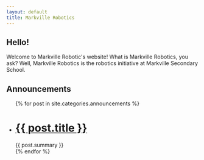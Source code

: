 ```yaml
---
layout: default
title: Markville Robotics
---
```


## Hello!
Welcome to Markville Robotic's website!
What is Markville Robotics, you ask? Well, Markville Robotics is the robotics initiative at Markville Secondary School.

## Announcements
<ul>
  {% for post in site.categories.announcements %}
    <li>
      <h1><a href="{{ post.url }}">{{ post.title }}</a></h1>{{ post.summary }}
    </li>
  {% endfor %}
</ul>
